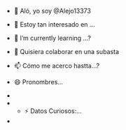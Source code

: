 - 👋 Aló, yo soy @Alejo13373
- 👀 Estoy tan interesado en ...
- 🌱 I’m currently learning ...?
- 💞️ Quisiera colaborar en una subasta
- 📫 Cómo me acerco hastta...?
- 😄 Pronombres...
- 
- - ⚡ Datos Curiosos:...
 
- 

<!---
Alejo13373/Alejo13373 es un repositorio ✨ especial ✨ porque su `README.md` (este archivo) aparece en tu perfil de GitHub.
Puede hacer clic en el enlace Vista previa para ver los cambios. Éstos vienen a ser:
...
...
....
....
.....

.......
--->
